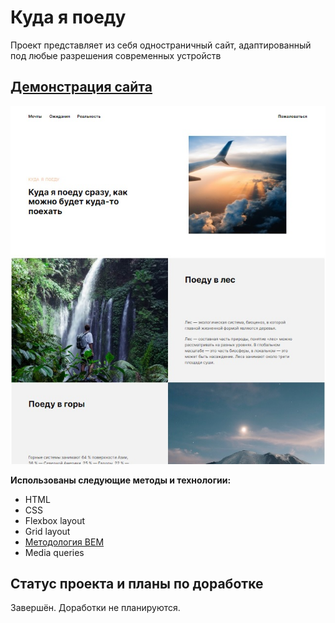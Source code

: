 # Куда я поеду

Проект представляет из себя одностраничный сайт, адаптированный под любые разрешения современных устройств

## [Демонстрация сайта](https://8gato8.github.io/kuda-ya-poedu/)

<div align="center">
  <img src="images/kuda-ya-poedu.jpg">
</div>
     
**Использованы следующие методы и технологии:**
    
- HTML
- CSS
- Flexbox layout
- Grid layout
- [Методология BEM](https://ru.bem.info/methodology/ "Использована классическая схема организации файловой структуры БЭМ-проектов: Nested")
- Media queries

## Статус проекта и планы по доработке
Завершён. Доработки не планируются.

